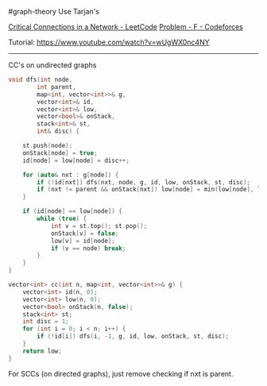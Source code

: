 #graph-theory 
Use Tarjan's

[Critical Connections in a Network - LeetCode](https://leetcode.com/problems/critical-connections-in-a-network/description/)
[Problem - F - Codeforces](https://codeforces.com/contest/1986/problem/F)

Tutorial: https://www.youtube.com/watch?v=wUgWX0nc4NY

---

CC's on undirected graphs
```cpp
void dfs(int node, 
        int parent,
        map<int, vector<int>>& g, 
        vector<int>& id,
        vector<int>& low, 
        vector<bool>& onStack, 
        stack<int>& st, 
        int& disc) {

    st.push(node);
    onStack[node] = true;
    id[node] = low[node] = disc++;

    for (auto& nxt : g[node]) {
        if (!id[nxt]) dfs(nxt, node, g, id, low, onStack, st, disc);
        if (nxt != parent && onStack[nxt]) low[node] = min(low[node], low[nxt]);
    }

    if (id[node] == low[node]) {
        while (true) {
            int v = st.top(); st.pop();
            onStack[v] = false;
            low[v] = id[node];
            if (v == node) break;
        }
    }
}

vector<int> cc(int n, map<int, vector<int>>& g) {
    vector<int> id(n, 0);
    vector<int> low(n, 0);
    vector<bool> onStack(n, false);
    stack<int> st;
    int disc = 1;
    for (int i = 0; i < n; i++) {
        if (!id[i]) dfs(i, -1, g, id, low, onStack, st, disc);
    }
    return low;
}

```

For SCCs (on directed graphs), just remove checking if nxt is parent.